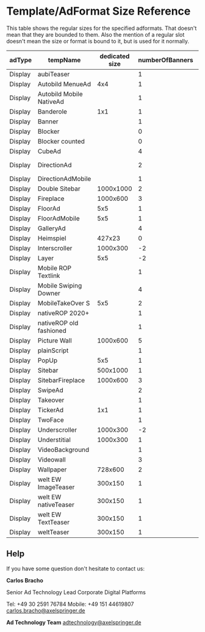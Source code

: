 # Template/AdFormat Size Reference

This table shows the regular sizes for the specified adformats. 
That doesn't mean that they are bounded to them. 
Also the mention of a regular slot doesn't mean the size or format is bound to it, 
but is used for it normally.

adType | tempName | dedicated size | numberOfBanners | regular slot(s)
--- | --- | --- | --- | --- 
Display | aubiTeaser |  | 1 | mrec, teaser
Display | Autobild MenueAd  | 4x4 | 1 | menuead
Display | Autobild Mobile NativeAd |  | 1 | mrec, teaser
Display | Banderole | 1x1 | 1 | inpage
Display | Banner |  | 1 | all
Display | Blocker  |  | 0 | all
Display | Blocker counted  |  | 0 | all
Display | CubeAd  |  | 4 | all
Display | DirectionAd  |  | 2 | superbanner, billboard
Display | DirectionAdMobile  |  | 1 | banner2
Display | Double Sitebar  | 1000x1000 | 2 | sky
Display | Fireplace   | 1000x600 | 3 | superbanner
Display | FloorAd  | 5x5 | 1 | inpage
Display | FloorAdMobile  | 5x5 | 1 | inpage
Display | GalleryAd  |  | 4 | banner
Display | Heimspiel  | 427x23 | 0 | betad
Display | Interscroller  | 1000x300 | -2 | inpage, mrec
Display | Layer  | 5x5 | -2 | inpage
Display | Mobile ROP Textlink |  | 1 | mrec, teaser
Display | Mobile Swiping Downer  |  | 4 | banner
Display | MobileTakeOver S  | 5x5 | 2 | inpage
Display | nativeROP 2020+ |  | 1 | mrec, teaser
Display | nativeROP old fashioned |  | 1 | mrec, teaser
Display | Picture Wall  | 1000x600 | 5 | superbanner
Display | plainScript |  | 1 | all
Display | PopUp  | 5x5 | 1 | inpage
Display | Sitebar  | 500x1000 | 1 | sky
Display | SitebarFireplace   | 1000x600 | 3 | superbanner
Display | SwipeAd  |  | 2 | banner2
Display | Takeover |  | 1 | all
Display | TickerAd | 1x1 | 1 | inpage
Display | TwoFace |  | 1 | superbanner
Display | Underscroller  | 1000x300 | -2 | inpage, mrec
Display | Understitial | 1000x300 | 1 | inpage, mrec
Display | VideoBackground |  | 1 | superbanner
Display | Videowall  |  | 3 | superbanner
Display | Wallpaper  | 728x600 | 2 | superbanner
Display | welt EW ImageTeaser  | 300x150 | 1 | mrec, teaser
Display | welt EW nativeTeaser  | 300x150 | 1 | mrec, teaser
Display | welt EW TextTeaser  | 300x150 | 1 | mrec, teaser
Display | weltTeaser | 300x150 | 1 | mrec, teaser

## Help

If you have some question don't hesitate to contact us:


__Carlos Bracho__
 
  Senior Ad Technology Lead 
  Corporate Digital Platforms
  
  Tel: +49 30 2591 76784
  Mobile: +49 151 44619807 
  carlos.bracho@axelspringer.de

__Ad Technology Team__
  adtechnology@axelspringer.de